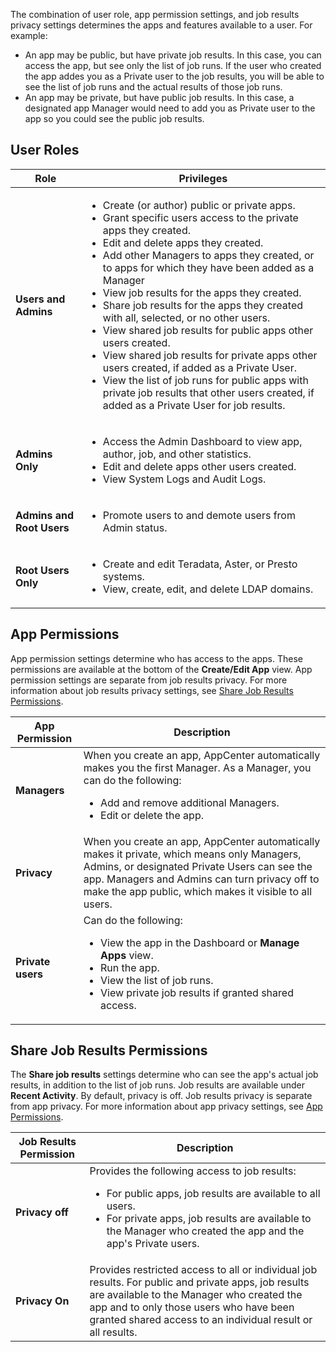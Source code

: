 The combination of user role, app permission settings, and job results privacy settings determines the apps and features available to a user. For example:
<ul><li>An app may be public, but have private job results. In this case, you can access the app, but see only the list of job runs. If the user who created the app addes you as a Private user to the job results, you will be able to see the list of job runs and the actual results of those job runs.</li><li>An app may be private, but have public job results. In this case, a designated app Manager would need to add you as Private user to the app so you could see the public job results.</li></ul>

## User Roles

| Role| Privileges |
| ------------- | ------------- |
| **Users and Admins**  | <ul><li>Create (or author) public or private apps.</li><li>Grant specific users access to the private apps they created.</li><li>Edit and delete apps they created.</li><li>Add other Managers to apps they created, or to apps for which they have been added as a Manager</li><li>View job results for the apps they created.</li><li>Share job results for the apps they created with all, selected, or no other users.</li><li>View shared job results for public apps other users created.</li><li>View shared job results for private apps other users created, if added as a Private User.</li><li>View the list of job runs for public apps with private job results that other users created, if added as a Private User for job results.</li></ul> |
| **Admins Only**  | <ul><li>Access the Admin Dashboard to view app, author, job, and other statistics.</li><li>Edit and delete apps other users created. <li>View System Logs and Audit Logs.</li></ul>|
| **Admins and Root Users**  | <ul><li>Promote users to and demote users from Admin status.</li></ul>|
| **Root Users Only**  | <ul><li>Create and edit Teradata, Aster, or Presto systems.</li><li>View, create, edit, and delete LDAP domains.</li></ul>|

## App Permissions

App permission settings determine who has access to the apps. These permissions are available at the bottom of the **Create/Edit App** view. App permission settings are separate from job results privacy. For more information about job results privacy settings, see [Share Job Results Permissions](#share-job-results-permissions).

| App Permission| Description |
| ------------- | ------------- |
| **Managers**  | When you create an app, AppCenter automatically makes you the first Manager. As a Manager, you can do the following: <ul><li>Add and remove additional Managers.</li><li>Edit or delete the app.</li></ul>|
| **Privacy**  | When you create an app, AppCenter automatically makes it private, which means only Managers, Admins, or designated Private Users can see the app. Managers and Admins can turn privacy off to make the app public, which makes it visible to all users. |
| **Private users** | Can do the following: <ul><li>View the app in the Dashboard or **Manage Apps** view.</li><li>Run the app.</li><li>View the list of job runs.</li><li>View private job results if granted shared access.</li></ul>|


## Share Job Results Permissions

The **Share job results** settings determine who can see the app's actual job results, in addition to the list of job runs. Job results are available under **Recent Activity**. By default, privacy is off. Job results privacy is separate from app privacy. For more information about app privacy settings, see [App Permissions](#app-permissions).

| Job Results Permission| Description |
| ------------- | ------------- |
| **Privacy off**  | Provides the following access to job results: <ul><li>For public apps, job results are available to all users.</li><li> For private apps, job results are available to the Manager who created the app and the app's Private users.</li></ul> |
| **Privacy On**  | Provides restricted access to all or individual job results. For public and private apps, job results are available to the Manager who created the app and to only those users who have been granted shared access to an individual result or all results. |
